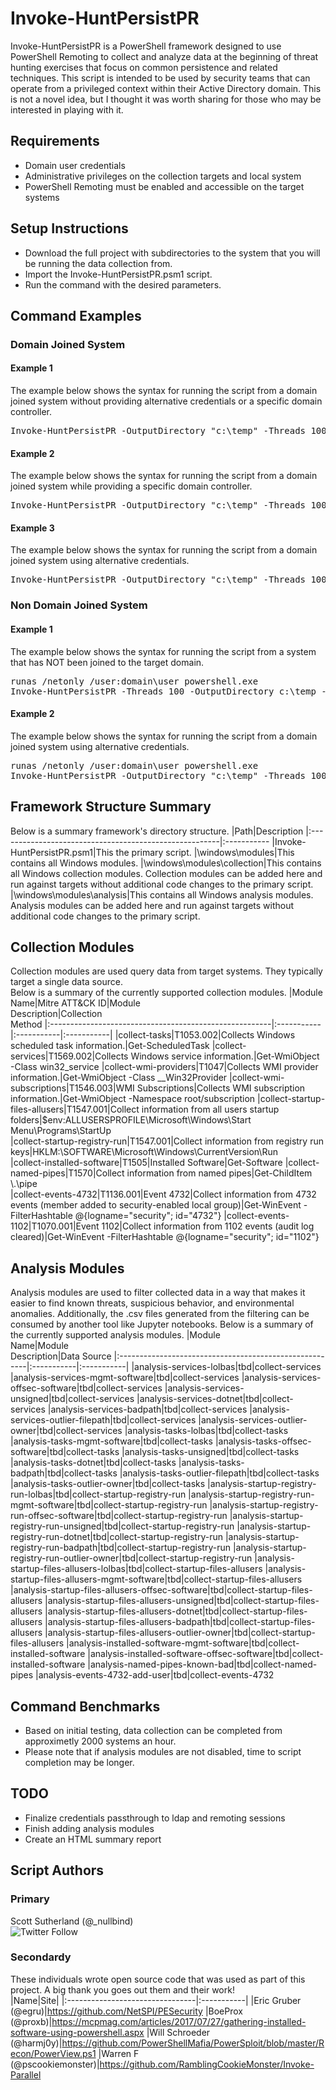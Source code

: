 # Invoke-HuntPersistPR
Invoke-HuntPersistPR is a PowerShell framework designed to use PowerShell Remoting to collect and analyze data at the beginning of threat hunting exercises that focus on common persistence and related techniques. This script is intended to be used by security teams that can operate from a privileged context within their Active Directory domain.  This is not a novel idea, but I thought it was worth sharing for those who may be interested in playing with it.

## Requirements
* Domain user credentials
* Administrative privileges on the collection targets and local system
* PowerShell Remoting must be enabled and accessible on the target systems

## Setup Instructions
* Download the full project with subdirectories to the system that you will be running the data collection from.
* Import the Invoke-HuntPersistPR.psm1 script.
* Run the command with the desired parameters.

## Command Examples

### Domain Joined System
#### Example 1
The example below shows the syntax for running the script from a domain joined system without providing alternative credentials or a specific domain controller.
<pre>
Invoke-HuntPersistPR -OutputDirectory "c:\temp" -Threads 100 
</pre>

#### Example 2
The example below shows the syntax for running the script from a domain joined system while providing a specific domain controller.
<pre>
Invoke-HuntPersistPR -OutputDirectory "c:\temp" -Threads 100 -DomainController 10.1.1.1
</pre> 

#### Example 3
The example below shows the syntax for running the script from a domain joined system using alternative credentials.
<pre>
Invoke-HuntPersistPR -OutputDirectory "c:\temp" -Threads 100 -DomainController 10.1.1.1 -Credentials domain\user
</pre> 

### Non Domain Joined System
#### Example 1
The example below shows the syntax for running the script from a system that has NOT been joined to the target domain.
<pre>
runas /netonly /user:domain\user powershell.exe
Invoke-HuntPersistPR -Threads 100 -OutputDirectory c:\temp -DomainController 10.1.1.1 -Username domain\user -password 'password'
</pre>

#### Example 2
The example below shows the syntax for running the script from a domain joined system using alternative credentials.
<pre>
runas /netonly /user:domain\user powershell.exe
Invoke-HuntPersistPR -OutputDirectory "c:\temp" -Threads 100 -DomainController 10.1.1.1 -Credentials domain\user
</pre> 

## Framework Structure Summary
Below is a summary framework's directory structure.
|Path|Description
|:-------------------------------------------------------|:-----------
|Invoke-HuntPersistPR.psm1|This the primary script.
|\windows\modules|This contains all Windows modules.
|\windows\modules\collection|This contains all Windows collection modules. Collection modules can be added here and run against targets without additional code changes to the primary script.
|\windows\modules\analysis|This contains all Windows analysis modules. Analysis modules can be added here and run against targets without additional code changes to the primary script.
                
## Collection Modules
Collection modules are used query data from target systems.  They typically target a single data source. <br>
Below is a summary of the currently supported collection modules. 
|Module<Br>Name|Mitre ATT&CK ID|Module<br>Description|Collection<br>Method
|:-------------------------------------------------------|:-----------|:-----------|:-----------|
|collect-tasks|T1053.002|Collects Windows scheduled task information.|Get-ScheduledTask
|collect-services|T1569.002|Collects Windows service information.|Get-WmiObject -Class win32_service
|collect-wmi-providers|T1047|Collects WMI provider information.|Get-WmiObject -Class __Win32Provider
|collect-wmi-subscriptions|T1546.003|WMI Subscriptions|Collects WMI subscription information.|Get-WmiObject -Namespace root/subscription
|collect-startup-files-allusers|T1547.001|Collect information from all users startup folders|$env:ALLUSERSPROFILE\Microsoft\Windows\Start Menu\Programs\StartUp\
|collect-startup-registry-run|T1547.001|Collect information from registry run keys|HKLM:\SOFTWARE\Microsoft\Windows\CurrentVersion\Run\
|collect-installed-software|T1505|Installed Software|Get-Software
|collect-named-pipes|T1570|Collect information from named pipes|Get-ChildItem \\.\pipe\
|collect-events-4732|T1136.001|Event 4732|Collect information from 4732 events (member added to security-enabled local group)|Get-WinEvent -FilterHashtable @{logname="security"; id="4732"}
|collect-events-1102|T1070.001|Event 1102|Collect information from 1102 events (audit log cleared)|Get-WinEvent -FilterHashtable @{logname="security"; id="1102"}

## Analysis Modules 
Analysis modules are used to filter collected data in a way that makes it easier to find known threats, suspicious behavior, and environmental anomalies.  Additionally, the .csv files generated from the filtering can be consumed by another tool like Jupyter notebooks.
Below is a summary of the currently supported analysis modules. 
|Module<br>Name|Module<br>Description|Data Source
|:-------------------------------------------------------|:-----------|:-----------|
|analysis-services-lolbas|tbd|collect-services
|analysis-services-mgmt-software|tbd|collect-services
|analysis-services-offsec-software|tbd|collect-services
|analysis-services-unsigned|tbd|collect-services
|analysis-services-dotnet|tbd|collect-services
|analysis-services-badpath|tbd|collect-services
|analysis-services-outlier-filepath|tbd|collect-services
|analysis-services-outlier-owner|tbd|collect-services
|analysis-tasks-lolbas|tbd|collect-tasks
|analysis-tasks-mgmt-software|tbd|collect-tasks
|analysis-tasks-offsec-software|tbd|collect-tasks
|analysis-tasks-unsigned|tbd|collect-tasks
|analysis-tasks-dotnet|tbd|collect-tasks
|analysis-tasks-badpath|tbd|collect-tasks
|analysis-tasks-outlier-filepath|tbd|collect-tasks
|analysis-tasks-outlier-owner|tbd|collect-tasks
|analysis-startup-registry-run-lolbas|tbd|collect-startup-registry-run
|analysis-startup-registry-run-mgmt-software|tbd|collect-startup-registry-run
|analysis-startup-registry-run-offsec-software|tbd|collect-startup-registry-run
|analysis-startup-registry-run-unsigned|tbd|collect-startup-registry-run
|analysis-startup-registry-run-dotnet|tbd|collect-startup-registry-run
|analysis-startup-registry-run-badpath|tbd|collect-startup-registry-run
|analysis-startup-registry-run-outlier-owner|tbd|collect-startup-registry-run
|analysis-startup-files-allusers-lolbas|tbd|collect-startup-files-allusers
|analysis-startup-files-allusers-mgmt-software|tbd|collect-startup-files-allusers
|analysis-startup-files-allusers-offsec-software|tbd|collect-startup-files-allusers
|analysis-startup-files-allusers-unsigned|tbd|collect-startup-files-allusers
|analysis-startup-files-allusers-dotnet|tbd|collect-startup-files-allusers
|analysis-startup-files-allusers-badpath|tbd|collect-startup-files-allusers
|analysis-startup-files-allusers-outlier-owner|tbd|collect-startup-files-allusers
|analysis-installed-software-mgmt-software|tbd|collect-installed-software
|analysis-installed-software-offsec-software|tbd|collect-installed-software
|analysis-named-pipes-known-bad|tbd|collect-named-pipes
|analysis-events-4732-add-user|tbd|collect-events-4732
  
## Command Benchmarks
* Based on initial testing, data collection can be completed from approximetly 2000 systems an hour.
* Please note that if analysis modules are not disabled, time to script completion may be longer.

## TODO
* Finalize credentials passthrough to ldap and remoting sessions
* Finish adding analysis modules
* Create an HTML summary report
  
## Script Authors
### Primary
Scott Sutherland (@_nullbind) <Br>
![Twitter Follow](https://img.shields.io/twitter/follow/_nullbind.svg?style=social)
### Secondardy
These individuals wrote open source code that was used as part of this project. A big thank you goes out them and their work!<br>
|Name|Site|
|:--------------------------------|:-----------|
|Eric Gruber (@egru)|https://github.com/NetSPI/PESecurity
|BoeProx (@proxb)|https://mcpmag.com/articles/2017/07/27/gathering-installed-software-using-powershell.aspx
|Will Schroeder (@harmj0y)|https://github.com/PowerShellMafia/PowerSploit/blob/master/Recon/PowerView.ps1
|Warren F (@pscookiemonster)|https://github.com/RamblingCookieMonster/Invoke-Parallel
